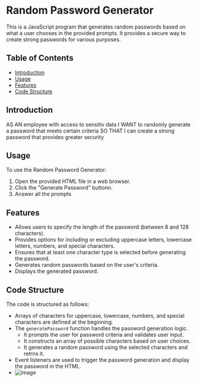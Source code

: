 # Random Password Generator

This is a JavaScript program that generates random passwords based on what a user chooses in the provided prompts.
It provides a secure way to create strong passwords for various purposes.

## Table of Contents

- [Introduction](#introduction)
- [Usage](#usage)
- [Features](#features)
- [Code Structure](#code-structure)


## Introduction

AS AN employee with access to sensitiv data
I WANT to randomly generate a password that meets certain criteria
SO THAT I can create a strong password that provides greater security

## Usage

To use the Random Password Generator:

1. Open the provided HTML file in a web browser.
2. Click the "Generate Password" buttonn.
3. Answer all the prompts
## Features

- Allows users to specify the length of the password (between 8 and 128 characters).
- Provides options for including or excluding uppercase letters, lowercase letters, numbers, and special characters.
- Ensures that at least one character type is selected before generating the password.
- Generates random passwords based on the user's criteria.
- Displays the generated password.
## Code Structure

The code is structured as follows:

- Arrays of characters for uppercase, lowercase, numbers, and special characters are defined at the beginning.
- The `generatePassword` function handles the password generation logic.
  - It prompts the user for password criteria and validates user input.
  - It constructs an array of possible characters based on user choices.
  - It generates a random password using the selected characters and retrns it.
- Event listeners are used to trigger the password generation and display the password in the HTML.
- ![image](https://github.com/Kev1nJ/Random-Password-Generator/assets/137011939/0d0fbf7b-62fb-475d-afcf-e8be59178e9f)


